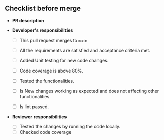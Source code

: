 ## Checklist before merge
* **PR description**
  

* **Developer's responsibilities**
    * [ ] This pull request merges to `main`
    * [ ] All the requirements are satisfied and acceptance criteria met.
    * [ ] Added Unit testing for new code changes.
    * [ ] Code coverage is above 80%.
    * [ ] Tested the functionalities.
    * [ ] Is New changes working as expected and does not affecting other functionalities.
    * [ ] Is lint passed.
    


* **Reviewer responsibilities**
    * [ ] Tested the changes by running the code locally.
    * [ ] Checked code coverage
